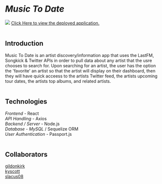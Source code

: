 <h1><em>Music To Date</em></h1>
<img src="#">
<a href="#">Click Here to view the deployed application.</a>

<br/>
<br/>

<h2>Introduction</h2>
Music To Date is an artist discovery/information app that uses the LastFM, Songkick & Twitter APIs in order to pull data about any artist that the usre chooses to search for. Upon searching for an artist, the user has the option the 'favorite' an artist so that the artist will display on their dashboard, then they will have quick acceess to the artists Twitter feed, the artists upcoming tour dates, the artists top albums, and related artists.

<br/>
<br/>

<h2>Technologies</h2>
<em>Frontend</em> - React
<br/>
<em>API Handling</em> - Axios
<br/>
<em>Backend / Server</em> - Node.js
<br/>
<em>Database - MySQL</em> / Sequelize ORM
<br/>
<em>User Authentication</em> - Passport.js

<br/>
<br/>

<h2>Collaborators</h2>
<a href="http://www.github.com/gildonkirk" target="_blank">gildonkirk</a>
<br/>
<a href="http://www.github.com/kyscott" target="_blank">kyscott</a>
<br/>
<a href="http://www.github.com/slacus08" target="_blank">slacus08</a>